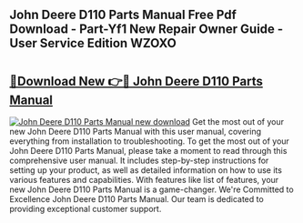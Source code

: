 ## John Deere D110 Parts Manual Free Pdf Download - Part-Yf1 New Repair Owner Guide - User Service Edition WZOXO

# <h2><a href="http://bc87506.oget.top/?id=John+Deere+D110+Parts+Manual">🔗Download New 👉🔴 John Deere D110 Parts Manual</a></h2>

[![John Deere D110 Parts Manual new download](https://i.imgur.com/5g1atiW.png)](http://bc87506.oget.top/?id=John+Deere+D110+Parts+Manual)
Get the most out of your new John Deere D110 Parts Manual with this user manual, covering everything from installation to troubleshooting. To get the most out of your John Deere D110 Parts Manual, please take a moment to read through this comprehensive user manual. It includes step-by-step instructions for setting up your product, as well as detailed information on how to use its various features and capabilities. With features like list of features, your new John Deere D110 Parts Manual is a game-changer. We're Committed to Excellence John Deere D110 Parts Manual. Our team is dedicated to providing exceptional customer support.
